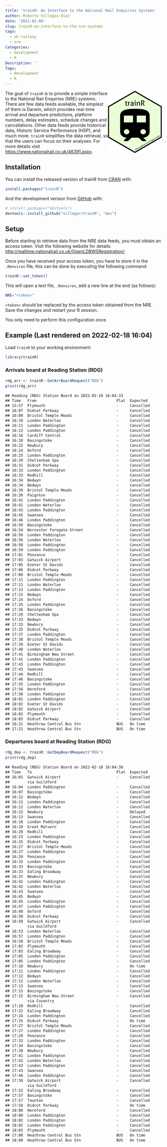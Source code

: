 ```yaml
---
title: 'trainR: An Interface to the National Rail Enquiries Systems'
author: Roberto Villegas-Diaz
date: '2021-02-08'
slug: trainR-an-interface-to-the-nre-systems
tags:
  - uk-railway
  - nre
Categories:
  - Development
  - R
Description: ''
Tags:
  - Development
  - R
---
```


<img src="https://raw.githubusercontent.com/villegar/trainR/main/inst/images/logo.png" alt="logo" align="right" height=200px/>

The goal of `trainR` is to provide a simple interface to the 
National Rail Enquiries (NRE) systems. There are few data feeds 
available, the simplest of them is Darwin, which provides real-time 
arrival and departure predictions, platform numbers, delay estimates, 
schedule changes and cancellations. Other data feeds provide historical 
data, Historic Service Performance (HSP), and much more. `trainR` 
simplifies the data retrieval, so that the users can focus on their 
analyses. For more details visit 
https://www.nationalrail.co.uk/46391.aspx.

## Installation

You can install the released version of trainR from [CRAN](https://CRAN.R-project.org) with:

``` r
install.packages("trainR")
```

And the development version from [GitHub](https://github.com/) with:

``` r
# install.packages("devtools")
devtools::install_github("villegar/trainR", "dev")
```

## Setup
Before starting to retrieve data from the NRE data feeds, you must obtain an access token. 
Visit the following website for details: http://realtime.nationalrail.co.uk/OpenLDBWSRegistration/

Once you have received your access token, you have to store it in the `.Renviron` file; this can be 
done by executing the following command:


```r
trainR::set_token()
```

This will open a text file, `.Renviron`, add a new line at the end (as follows):

```bash
NRE="<token>"
```

`<token>` should be replaced by the access token obtained from the NRE. Save the changes and restart 
your R session.

You only need to perform this configuration once.

## Example (Last rendered on 2022-02-18 16:04)

Load `trainR` to your working environment:

```r
library(trainR)
```

### Arrivals board at Reading Station (RDG)


```r
rdg_arr <- trainR::GetArrBoardRequest("RDG")
print(rdg_arr)
```

```
## Reading (RDG) Station Board on 2022-02-18 16:04:33
## Time   From                                    Plat  Expected
## 15:57  Plymouth                                -     Cancelled
## 16:07  Didcot Parkway                          -     Cancelled
## 16:09  Bristol Temple Meads                    -     Cancelled
## 16:10  London Waterloo                         -     Cancelled
## 16:11  London Paddington                       -     Cancelled
## 16:13  London Paddington                       -     Cancelled
## 16:16  Cardiff Central                         -     Cancelled
## 16:18  Basingstoke                             -     Cancelled
## 16:22  Newbury                                 -     Cancelled
## 16:24  Oxford                                  -     Cancelled
## 16:25  London Paddington                       -     Cancelled
## 16:29  Cheltenham Spa                          -     Cancelled
## 16:31  Didcot Parkway                          -     Cancelled
## 16:33  London Paddington                       -     Cancelled
## 16:33  Redhill                                 -     Cancelled
## 16:34  Bedwyn                                  -     Cancelled
## 16:34  Bedwyn                                  -     Cancelled
## 16:39  Bristol Temple Meads                    -     Cancelled
## 16:39  Paignton                                -     Cancelled
## 16:41  London Paddington                       -     Cancelled
## 16:41  London Waterloo                         -     Cancelled
## 16:43  London Paddington                       -     Cancelled
## 16:45  Swansea                                 -     Cancelled
## 16:46  London Paddington                       -     Cancelled
## 16:50  Basingstoke                             -     Cancelled
## 16:54  Worcester Foregate Street               -     Cancelled
## 16:56  London Paddington                       -     Cancelled
## 16:56  London Waterloo                         -     Cancelled
## 16:58  London Paddington                       -     Cancelled
## 16:59  London Paddington                       -     Cancelled
## 17:01  Penzance                                -     Cancelled
## 17:03  Gatwick Airport                         -     Cancelled
## 17:05  Exeter St Davids                        -     Cancelled
## 17:06  Didcot Parkway                          -     Cancelled
## 17:09  Bristol Temple Meads                    -     Cancelled
## 17:11  London Paddington                       -     Cancelled
## 17:11  London Waterloo                         -     Cancelled
## 17:13  London Paddington                       -     Cancelled
## 17:22  Bedwyn                                  -     Cancelled
## 17:24  Oxford                                  -     Cancelled
## 17:25  London Paddington                       -     Cancelled
## 17:26  Basingstoke                             -     Cancelled
## 17:29  Cheltenham Spa                          -     Cancelled
## 17:33  Bedwyn                                  -     Cancelled
## 17:33  Newbury                                 -     Cancelled
## 17:35  Didcot Parkway                          -     Cancelled
## 17:37  London Paddington                       -     Cancelled
## 17:38  Bristol Temple Meads                    -     Cancelled
## 17:39  Exeter St Davids                        -     Cancelled
## 17:40  London Waterloo                         -     Cancelled
## 17:41  Birmingham New Street                   -     Cancelled
## 17:41  London Paddington                       -     Cancelled
## 17:43  London Paddington                       -     Cancelled
## 17:43  Swansea                                 -     Cancelled
## 17:44  Redhill                                 -     Cancelled
## 17:46  Basingstoke                             -     Cancelled
## 17:55  London Paddington                       -     Cancelled
## 17:56  Hereford                                -     Cancelled
## 17:58  London Paddington                       -     Cancelled
## 18:01  London Paddington                       -     Cancelled
## 18:02  Exeter St Davids                        -     Cancelled
## 18:02  Gatwick Airport                         -     Cancelled
## 18:02  Plymouth                                -     Cancelled
## 18:03  Didcot Parkway                          -     Cancelled
## 16:21  Heathrow Central Bus Stn                BUS   On time
## 17:21  Heathrow Central Bus Stn                BUS   On time
```

### Departures board at Reading Station (RDG)


```r
rdg_dep <- trainR::GetDepBoardRequest("RDG")
print(rdg_dep)
```

```
## Reading (RDG) Station Board on 2022-02-18 16:04:38
## Time   To                                      Plat  Expected
## 16:01  Gatwick Airport                         -     Cancelled
##        via Guildford                           
## 16:04  London Paddington                       -     Cancelled
## 16:07  Basingstoke                             -     Cancelled
## 16:12  Bedwyn                                  -     Cancelled
## 16:12  London Paddington                       -     Cancelled
## 16:12  London Waterloo                         -     Cancelled
## 16:12  Newbury                                 -     Delayed
## 16:13  Swansea                                 -     Cancelled
## 16:18  London Paddington                       -     Cancelled
## 16:19  Great Malvern                           -     Cancelled
## 16:20  Redhill                                 -     Cancelled
## 16:23  London Paddington                       -     Cancelled
## 16:25  Didcot Parkway                          -     Cancelled
## 16:27  Bristol Temple Meads                    -     Cancelled
## 16:27  London Paddington                       -     Cancelled
## 16:29  Penzance                                -     Cancelled
## 16:32  London Paddington                       -     Cancelled
## 16:33  Basingstoke                             -     Cancelled
## 16:33  Ealing Broadway                         -     Cancelled
## 16:37  Newbury                                 -     Cancelled
## 16:42  London Paddington                       -     Cancelled
## 16:42  London Waterloo                         -     Cancelled
## 16:43  Swansea                                 -     Cancelled
## 16:45  Bedwyn                                  -     Cancelled
## 16:45  London Paddington                       -     Cancelled
## 16:47  London Paddington                       -     Cancelled
## 16:48  Oxford                                  -     Cancelled
## 16:50  Didcot Parkway                          -     Cancelled
## 16:50  Gatwick Airport                         -     Cancelled
##        via Guildford                           
## 16:53  London Waterloo                         -     Cancelled
## 16:57  London Paddington                       -     Cancelled
## 16:58  Bristol Temple Meads                    -     Cancelled
## 17:02  Plymouth                                -     Cancelled
## 17:03  Ealing Broadway                         -     Cancelled
## 17:05  London Paddington                       -     Cancelled
## 17:05  London Paddington                       -     Cancelled
## 17:10  Newbury                                 -     On time
## 17:11  London Paddington                       -     Cancelled
## 17:12  Bedwyn                                  -     Cancelled
## 17:12  London Waterloo                         -     Cancelled
## 17:13  Swansea                                 -     Cancelled
## 17:15  Basingstoke                             -     Cancelled
## 17:15  Birmingham New Street                   -     Cancelled
##        via Coventry                            
## 17:20  Redhill                                 -     Cancelled
## 17:22  Ealing Broadway                         -     Cancelled
## 17:24  London Paddington                       -     Cancelled
## 17:25  Didcot Parkway                          -     On time
## 17:27  Bristol Temple Meads                    -     Cancelled
## 17:27  London Paddington                       -     Cancelled
## 17:29  Penzance                                -     Cancelled
## 17:32  London Paddington                       -     Cancelled
## 17:34  Basingstoke                             -     Cancelled
## 17:38  Newbury                                 -     Cancelled
## 17:41  London Paddington                       -     Cancelled
## 17:42  London Waterloo                         -     Cancelled
## 17:43  London Paddington                       -     Cancelled
## 17:43  Swansea                                 -     Cancelled
## 17:46  London Paddington                       -     Cancelled
## 17:50  Gatwick Airport                         -     Cancelled
##        via Guildford                           
## 17:52  Ealing Broadway                         -     Cancelled
## 17:57  Basingstoke                             -     Cancelled
## 17:57  Taunton                                 -     Cancelled
## 17:58  Didcot Parkway                          -     On time
## 18:00  Hereford                                -     Cancelled
## 18:00  London Paddington                       -     Cancelled
## 18:02  London Paddington                       -     Cancelled
## 18:02  London Paddington                       -     Cancelled
## 18:03  Plymouth                                -     Cancelled
## 17:00  Heathrow Central Bus Stn                BUS   On time
## 18:00  Heathrow Central Bus Stn                BUS   On time
```
